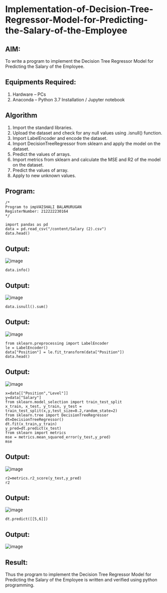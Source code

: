 # Implementation-of-Decision-Tree-Regressor-Model-for-Predicting-the-Salary-of-the-Employee

## AIM:
To write a program to implement the Decision Tree Regressor Model for Predicting the Salary of the Employee.

## Equipments Required:
1. Hardware – PCs
2. Anaconda – Python 3.7 Installation / Jupyter notebook

## Algorithm
1. Import the standard libraries.
2. Upload the dataset and check for any null values using .isnull() function.
3. Import LabelEncoder and encode the dataset.
4. Import DecisionTreeRegressor from sklearn and apply the model on the dataset.
5. Predict the values of arrays.
6. Import metrics from sklearn and calculate the MSE and R2 of the model on the dataset.
7. Predict the values of array.
8. Apply to new unknown values.

## Program:
```
/*
Program to impVAISHALI BALAMURUGAN
RegisterNumber: 212222230164
*/
```
```
import pandas as pd
data = pd.read_csv("/content/Salary (2).csv")
data.head()
```
## Output:
![image](https://github.com/user-attachments/assets/81e1d3a0-e34a-4cf1-baa5-5bc8231087b8)
```
data.info()
```
## Output:
![image](https://github.com/user-attachments/assets/a33e268e-5306-4e74-a85f-b3129b6b84a1)
```
data.isnull().sum()
```
## Output:
![image](https://github.com/user-attachments/assets/d252a450-c058-4c50-91dc-887b3c4e4901)
```
from sklearn.preprocessing import LabelEncoder
le = LabelEncoder()
data["Position"] = le.fit_transform(data["Position"])
data.head()
```
## Output:
![image](https://github.com/user-attachments/assets/5b642f34-1f40-497f-aba6-079bfef9ca27)
```
x=data[["Position","Level"]]
y=data["Salary"]
from sklearn.model_selection import train_test_split
x_train, x_test, y_train, y_test = train_test_split(x,y,test_size=0.2,random_state=2)
from sklearn.tree import DecisionTreeRegressor
dt=DecisionTreeRegressor()
dt.fit(x_train,y_train)
y_pred=dt.predict(x_test)
from sklearn import metrics
mse = metrics.mean_squared_error(y_test,y_pred)
mse
```
## Output:
![image](https://github.com/user-attachments/assets/bc713857-4110-4bdf-ba8d-9440874a96f7)
```
r2=metrics.r2_score(y_test,y_pred)
r2
```
## Output:
![image](https://github.com/user-attachments/assets/7f327634-6317-462d-9aac-960a76a1f9cd)
```
dt.predict([[5,6]])
```
## Output:
![image](https://github.com/user-attachments/assets/686b6a30-383c-487d-868c-0bc2e1573897)

## Result:
Thus the program to implement the Decision Tree Regressor Model for Predicting the Salary of the Employee is written and verified using python programming.
